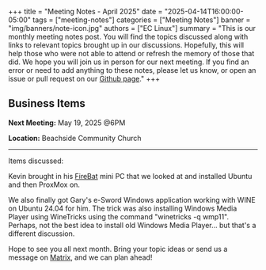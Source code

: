 +++
title = "Meeting Notes - April 2025"
date = "2025-04-14T16:00:00-05:00"
tags = ["meeting-notes"]
categories = ["Meeting Notes"]
banner = "img/banners/note-icon.jpg"
authors = ["EC Linux"]
summary = "This is our monthly meeting notes post. You will find the topics discussed along with links to relevant topics brought up in our discussions. Hopefully, this will help those who were not able to attend or refresh the memory of those that did. We hope you will join us in person for our next meeting. If you find an error or need to add anything to these notes, please let us know, or open an issue or pull request on our [Github page](https://github.com/brettrbarker/eclinux.org)."
+++
## Business Items

**Next Meeting:** May 19, 2025 @6PM

**Location:** Beachside Community Church

* * *


Items discussed:

Kevin brought in his [FireBat](https://www.amazon.com/FIREBAT-1000MHz-Desktop-Computer-Business/dp/B0DNB5F2N8) mini PC that we looked at and installed Ubuntu and then ProxMox on.

We also finally got Gary's e-Sword Windows application working with WINE on Ubuntu 24.04 for him.
The trick was also installing Windows Media Player using WineTricks using the command "winetricks -q wmp11".
Perhaps, not the best idea to install old Windows Media Player... but that's a different discussion.

Hope to see you all next month. Bring your topic ideas or send us a message on
[Matrix](https://matrix.to/#/#eclinux:matrix.org), and we can plan ahead!
